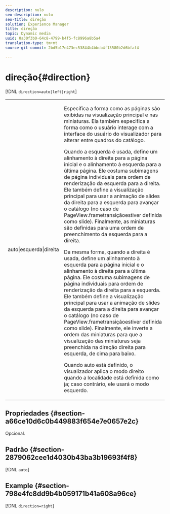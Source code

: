 ```yaml
---
description: nulo
seo-description: nulo
seo-title: direção
solution: Experience Manager
title: direção
topic: Dynamic media
uuid: 0a30f3b0-64c8-4799-b4f5-fc8996a8b5a4
translation-type: tm+mt
source-git-commit: 2bd5b17e473ec53844b4bbcb4f13580b2d6bfaf4

---
```



# direção{#direction}

[!DNL `direction=auto|left|right`]

<table id="table_1D425B7685D448459CD3FE8D683C813C"> 
 <tbody> 
  <tr> 
   <td colname="col1"> <p> <span class="codeph"> auto|esquerda|direita </span> </p> </td> 
   <td colname="col2"> <p>Especifica a forma como as páginas são exibidas na visualização principal e nas miniaturas. Ela também especifica a forma como o usuário interage com a interface do usuário do visualizador para alterar entre quadros do catálogo. </p> <p>Quando a <span class="codeph"> esquerda </span> é usada, define um alinhamento à direita para a página inicial e o alinhamento à esquerda para a última página. Ele costuma subimagens de página individuais para ordem de renderização da esquerda para a direita. Ele também define a visualização principal para usar a animação de slides da direita para a esquerda para avançar o catálogo (no caso de <span class="codeph"> </span> PageView.frametransiçãoestiver definida como slide). Finalmente, as miniaturas são definidas para uma ordem de preenchimento da esquerda para a direita. </p> <p>Da mesma forma, quando a <span class="codeph"> direita </span> é usada, define um alinhamento à esquerda para a página inicial e o alinhamento à direita para a última página. Ele costuma subimagens de página individuais para ordem de renderização da direita para a esquerda. Ele também define a visualização principal para usar a animação de slides da esquerda para a direita para avançar o catálogo (no caso de <span class="codeph"> </span> PageView.frametransiçãoestiver definida como slide). Finalmente, ele inverte a ordem das miniaturas para que a visualização das miniaturas seja preenchida na direção direita para esquerda, de cima para baixo. </p> <p>Quando <span class="codeph"> auto </span> está definido, o visualizador aplica <span class="codeph"> o modo direito </span> quando a localidade está definida como <span class="codeph"> ja; </span>caso contrário, ele usará <span class="codeph"> o </span> modo esquerdo. </p> </td> 
  </tr> 
 </tbody> 
</table>

## Propriedades {#section-a66ce10d6c0b449883f654e7e0657e2c}

Opcional.

## Padrão {#section-2879062cee1d4030b43ba3b19693f4f8}

[!DNL `auto`]

## Example {#section-798e4fc8dd9b4b059171b41a608a96ce}

[!DNL `direction=right`]
